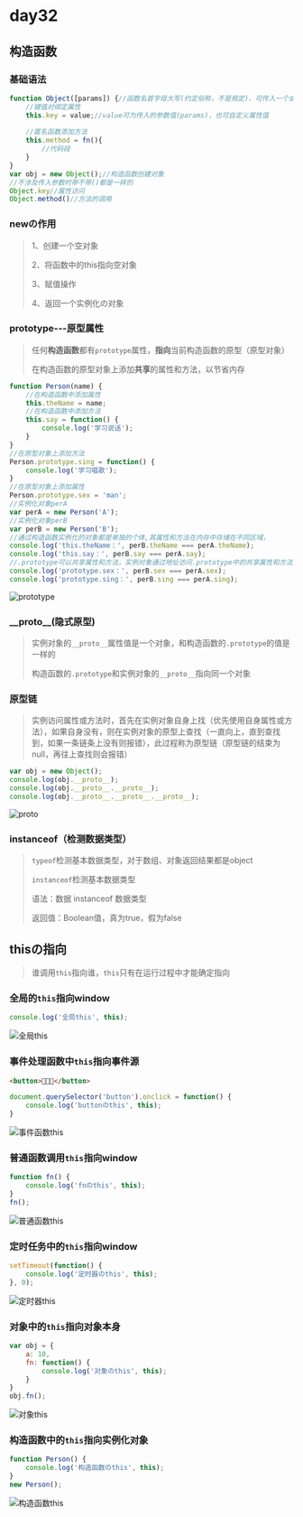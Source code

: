 # day32

## 构造函数

### 基础语法

```js
function Object([params]) {//函数名首字母大写(约定俗称，不是规定)、可传入一个或多个参数
    //键值对绑定属性
	this.key = value;//value可为传入的参数值(params)，也可自定义属性值
    
    //匿名函数添加方法
    this.method = fn(){
        //代码段
    }
}
var obj = new Object();//构造函数创建对象
//不涉及传入参数时带不带()都是一样的
Object.key//属性访问
Object.method()//方法的调用
```

### newの作用

> 1、创建一个空对象
>
> 2、将函数中的this指向空对象
>
> 3、赋值操作
>
> 4、返回一个实例化の对象

### prototype---原型属性

> 任何**构造函数**都有`prototype`属性，**指向**当前构造函数的原型（原型对象）
>
> 在构造函数的原型对象上添加**共享**的属性和方法，以节省内存

```js
function Person(name) {
    //在构造函数中添加属性
    this.theName = name;
    //在构造函数中添加方法
    this.say = function() {
        console.log('学习说话');
    }
}
//在原型对象上添加方法
Person.prototype.sing = function() {
    console.log('学习唱歌');
}
//在原型对象上添加属性
Person.prototype.sex = 'man';
//实例化对象perA
var perA = new Person('A');
//实例化对象perB
var perB = new Person('B');
//通过构造函数实例化的对象都是单独的个体,其属性和方法在内存中存储在不同区域，
console.log('this.theName：', perB.theName === perA.theName);
console.log('this.say：', perB.say === perA.say);
//.prototype可以共享属性和方法，实例对象通过地址访问.prototype中的共享属性和方法，以达到节省内存的效果
console.log('prototype.sex：', perB.sex === perA.sex);
console.log('prototype.sing：', perB.sing === perA.sing);
```

![prototype](D:\1_2020Web\Note\06_JS高级\day_32\media\prototype.jpg)

### \_\_proto\_\_(隐式原型)

> 实例对象的`__proto__`属性值是一个对象，和构造函数的`.prototype`的值是一样的
>
> 构造函数的`.prototype`和实例对象的`__proto__`指向同一个对象

### 原型链

> 实例访问属性或方法时，首先在实例对象自身上找（优先使用自身属性或方法），如果自身没有，则在实例对象的原型上查找（一直向上，直到查找到，如果一条链条上没有则报错），此过程称为原型链（原型链的结束为null，再往上查找则会报错）

```js
var obj = new Object();
console.log(obj.__proto__);
console.log(obj.__proto__.__proto__);
console.log(obj.__proto__.__proto__.__proto__);
```

![proto](D:\1_2020Web\Note\06_JS高级\day_32\media\proto.jpg)

### instanceof（检测数据类型）

> `typeof`检测基本数据类型，对于数组、对象返回结果都是object
>
> `instanceof`检测基本数据类型
>
> 语法：数据 instanceof 数据类型
>
> 返回值：Boolean值，真为true，假为false

## thisの指向

> 谁调用`this`指向谁，`this`只有在运行过程中才能确定指向

### 全局的`this`指向window

```js
console.log('全局this', this);
```

![全局this](D:\1_2020Web\Note\06_JS高级\day_32\media\全局this.jpg)

### 事件处理函数中`this`指向事件源

```html
<button>🎲🎲🎲</button>
```

```js
document.querySelector('button').onclick = function() {
    console.log('buttonのthis', this);
}
```

![事件函数this](D:\1_2020Web\Note\06_JS高级\day_32\media\事件函数this.jpg)

### 普通函数调用`this`指向window

```js
function fn() {
    console.log('fnのthis', this);
}
fn();
```

![普通函数this](D:\1_2020Web\Note\06_JS高级\day_32\media\普通函数this.jpg)

### 定时任务中的`this`指向window

```js
setTimeout(function() {
    console.log('定时器のthis', this);
}, 0);
```

![定时器this](D:\1_2020Web\Note\06_JS高级\day_32\media\定时器this.jpg)

### 对象中的`this`指向对象本身

```js
var obj = {
    a: 10,
    fn: function() {
        console.log('对象のthis', this);
    }
}
obj.fn();
```

![对象this](D:\1_2020Web\Note\06_JS高级\day_32\media\对象this.jpg)

### 构造函数中的`this`指向实例化对象

```js
function Person() {
    console.log('构造函数のthis', this);
}
new Person();
```

![构造函数this](D:\1_2020Web\Note\06_JS高级\day_32\media\构造函数this.jpg)

